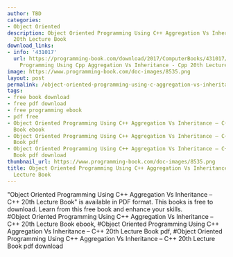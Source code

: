 ```yaml
---
author: TBD
categories:
- Object Oriented
description: Object Oriented Programming Using C++ Aggregation Vs Inheritance – C++
  20th Lecture Book
download_links:
- info: '431017'
  url: https://programming-book.com/download/2017/ComputerBooks/431017/Object Oriented
    Programming Using Cpp Aggregation Vs Inheritance - Cpp 20th Lecture.pdf
image: https://www.programming-book.com/doc-images/8535.png
layout: post
permalink: /object-oriented-programming-using-c-aggregation-vs-inheritance-c-20th-lecture-bo.html
tags:
- free book download
- free pdf download
- free programming ebook
- pdf free
- Object Oriented Programming Using C++ Aggregation Vs Inheritance – C++ 20th Lecture
  Book ebook
- Object Oriented Programming Using C++ Aggregation Vs Inheritance – C++ 20th Lecture
  Book pdf
- Object Oriented Programming Using C++ Aggregation Vs Inheritance – C++ 20th Lecture
  Book pdf download
thumbnail_url: https://www.programming-book.com/doc-images/8535.png
title: Object Oriented Programming Using C++ Aggregation Vs Inheritance – C++ 20th
  Lecture Book
---
```


 
<div class="item-desc text-justify">
  "Object Oriented Programming Using C++ Aggregation Vs Inheritance – C++ 20th Lecture Book" is available in PDF format. This books is free to download. Learn from this free book and enhance your skills.
  <br>
  #Object Oriented Programming Using C++ Aggregation Vs Inheritance – C++ 20th Lecture Book ebook, #Object Oriented Programming Using C++ Aggregation Vs Inheritance – C++ 20th Lecture Book pdf, #Object Oriented Programming Using C++ Aggregation Vs Inheritance – C++ 20th Lecture Book pdf download
</div>